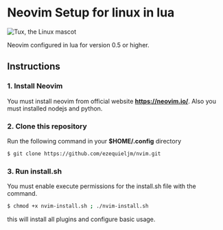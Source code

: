 # Neovim Setup for linux in lua

![Tux, the Linux mascot](https://upload.wikimedia.org/wikipedia/commons/4/4f/Neovim-logo.svg)

Neovim configured in lua for version 0.5 or higher.

## Instructions
### 1. Install Neovim
You must install neovim from official website **https://neovim.io/**. Also you must installed nodejs and python.
### 2. Clone this repository
Run the following command in your **$HOME/.config** directory
```bash
$ git clone https://github.com/ezequieljm/nvim.git
```
### 3. Run install.sh
You must enable execute permissions for the install.sh file with the command.
```bash
$ chmod +x nvim-install.sh ; ./nvim-install.sh
```
this will install all plugins and configure basic usage.
